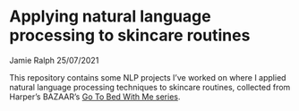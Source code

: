 Applying natural language processing to skincare routines
================
Jamie Ralph
25/07/2021

This repository contains some NLP projects I’ve worked on where I
applied natural language processing techniques to skincare routines,
collected from Harper’s BAZAAR’s [Go To Bed With Me
series](https://www.youtube.com/watch?v=sz7aPh6B4aM&list=PLsGoWYUz-BTGKY5R1IBBnH8SfBb-UHzOL&ab_channel=Harper%27sBAZAAR).
